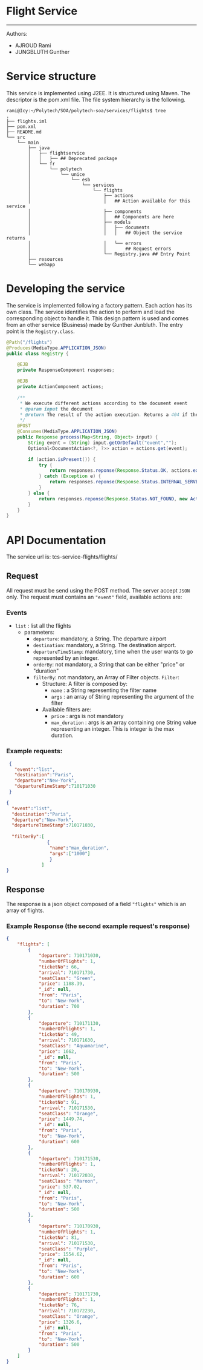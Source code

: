 # Flight Service
---
Authors:
 - AJROUD Rami
 - JUNGBLUTH Gunther
 
# Service structure

This service is implemented using J2EE. It is structured using Maven.
The descriptor is the pom.xml file.
The file system hierarchy is the following.  
  
  ```
  rami@Icy:~/Polytech/SOA/polytech-soa/services/flights$ tree
  .
  ├── flights.iml
  ├── pom.xml
  ├── README.md
  └── src
      └── main
          ├── java
          │   ├── flightservice
          │   │   ├── ## Deprecated package
          │   └── fr
          │       └── polytech
          │           └── unice
          │               └── esb
          │                   └── services
          │                       └── flights
          │                           ├── actions
          │                           │   ## Action available for this service
          │                           ├── components
          │                           │   ## Components are here
          │                           ├── models
          │                           │   ├── documents
          │                           │   │   ## Object the service returns
          │                           │   └── errors
          │                           │       ## Request errors
          │                           └── Registry.java ## Entry Point
          ├── resources
          └── webapp
```
# Developing the service

The service is implemented following a factory pattern. Each action has its own class.
The service identifies the action to perform and load the corresponding object to handle it.
This design pattern is used and comes from an other service (Business) made by Gunther Junbluth.
The entry point is the `Registry.class`.

```java
@Path("/flights")
@Produces(MediaType.APPLICATION_JSON)
public class Registry {

    @EJB
    private ResponseComponent responses;

    @EJB
    private ActionComponent actions;

    /**
     * We execute different actions according to the document event
     * @param input the document
     * @return The result of the action execution. Returns a 404 if the action is not found
     */
    @POST
    @Consumes(MediaType.APPLICATION_JSON)
    public Response process(Map<String, Object> input) {
        String event = (String) input.getOrDefault("event","");
        Optional<DocumentAction<?, ?>> action = actions.get(event);

        if (action.isPresent()) {
            try {
                return responses.reponse(Response.Status.OK, actions.execute(action.get(), input));
            } catch (Exception e) {
                return responses.reponse(Response.Status.INTERNAL_SERVER_ERROR, new InternalServerError(e.getMessage()));
            }
        } else {
            return responses.reponse(Response.Status.NOT_FOUND, new ActionNotFound(event));
        }
    }
}
```
# API Documentation

The service url is: tcs-service-flights/flights/

## Request
 All request must be send  using the POST method.
 The server accept `JSON` only. The request must contains an `"event"` field, available actions are:
### Events
 
 * `list` : list all the flights
   * parameters:
     * `departure`: mandatory, a String. The departure airport
     * `destination`: mandatory, a String. The destination airport.
     * `departureTimeStamp`: mandatory, time when the user wants to go represented by an integer.
     * `orderBy`: not mandatory, a String that can be either "price" or "duration"
     * `filterBy`: not mandatory, an Array of Filter objects.
        `Filter`:
        * Structure: A filter is composed by:
            * `name` : a String representing the filter name
            * `args` : an array of String representing the argument of the filter
        * Available filters are:
            * `price` : args is not mandatory
            * `max_duration` : args is an array containing one String value representing an integer. This is integer is the max duration.
      
### Example requests:
```json
 {
   "event":"list",
   "destination":"Paris",
   "departure":"New-York",
   "departureTimeStamp":710171030
 }
``` 

```json
{
  "event":"list",
  "destination":"Paris",
  "departure":"New-York",
  "departureTimeStamp":710171030,
  
  "filterBy":[
               {
                "name":"max_duration", 
                "args":["1000"]
                }
             ]
}
```

## Response

The response is a json object composed of a field `"flights"` which is an array of flights.

### Example Response (the second example request's response)

```json
{
    "flights": [
        {
            "departure": 710171030,
            "numberOfFlights": 1,
            "ticketNo": 66,
            "arrival": 710171730,
            "seatClass": "Green",
            "price": 1188.39,
            "_id": null,
            "from": "Paris",
            "to": "New-York",
            "duration": 700
        },
        {
            "departure": 710171130,
            "numberOfFlights": 1,
            "ticketNo": 49,
            "arrival": 710171630,
            "seatClass": "Aquamarine",
            "price": 1662,
            "_id": null,
            "from": "Paris",
            "to": "New-York",
            "duration": 500
        },
        {
            "departure": 710170930,
            "numberOfFlights": 1,
            "ticketNo": 91,
            "arrival": 710171530,
            "seatClass": "Orange",
            "price": 1449.74,
            "_id": null,
            "from": "Paris",
            "to": "New-York",
            "duration": 600
        },
        {
            "departure": 710171530,
            "numberOfFlights": 1,
            "ticketNo": 20,
            "arrival": 710172030,
            "seatClass": "Maroon",
            "price": 537.02,
            "_id": null,
            "from": "Paris",
            "to": "New-York",
            "duration": 500
        },
        {
            "departure": 710170930,
            "numberOfFlights": 1,
            "ticketNo": 81,
            "arrival": 710171530,
            "seatClass": "Purple",
            "price": 1554.62,
            "_id": null,
            "from": "Paris",
            "to": "New-York",
            "duration": 600
        },
        {
            "departure": 710171730,
            "numberOfFlights": 1,
            "ticketNo": 76,
            "arrival": 710172230,
            "seatClass": "Orange",
            "price": 1326.6,
            "_id": null,
            "from": "Paris",
            "to": "New-York",
            "duration": 500
        }
    ]
}
```